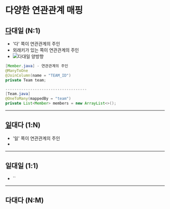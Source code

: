 # 다양한 연관관계 매핑
## <u>다</u>대일 (N:1)
- '다' 쪽이 연관관계의 주인
- 외래키가 있는 쪽이 연관관계의 주인
- ![다대일 양방향](image_20230924203012.png)
```java
[Member.java] - 연관관계의 주인
@ManyToOne  
@JoinColumn(name = "TEAM_ID")  
private Team team;

------------------------------------
[Team.java]
@OneToMany(mappedBy = "team")  
private List<Member> members = new ArrayList<>();

```


---
## <u>일</u>대다 (1:N) 
- '일' 쪽이 연관관계의 주인
- 

---
## 일대일 (1:1) 
- ``

---
## 다대다 (N:M)